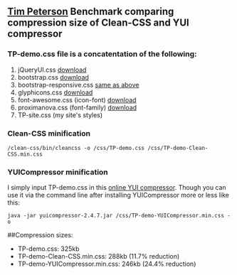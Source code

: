 

## [Tim Peterson](https://github.com/tim-peterson) Benchmark comparing compression size of Clean-CSS and YUI compressor


### TP-demo.css file is a concatentation of the following:
1. jQueryUI.css [download](http://jqueryui.com/download/)
2. bootstrap.css [download](http://twitter.github.com/bootstrap/index.html)
3. bootstrap-responsive.css [same as above](http://twitter.github.com/bootstrap/index.html)
4. glyphicons.css [download](http://glyphicons.com/)
5. font-awesome.css (icon-font) [download](http://fortawesome.github.com/Font-Awesome/)
6. proximanova.css (font-family) [download](https://typekit.com/fonts/proxima-nova)
7. TP-site.css (my site's styles) 

### Clean-CSS minification
```
/clean-css/bin/cleancss -o /css/TP-demo.css /css/TP-demo-Clean-CSS.min.css
```

### YUICompressor minification
I simply input TP-demo.css in this [online YUI compressor](http://refresh-sf.com/yui/). Though you can use it via the command line after installing YUICompressor more or less like this:
```
java -jar yuicompressor-2.4.7.jar /css/TP-demo-YUICompressor.min.css -o
```

##Compression sizes:
* TP-demo.css: 325kb
* TP-demo-Clean-CSS.min.css: 288kb (11.7% reduction)
* TP-demo-YUICompressor.min.css: 246kb (24.4% reduction)

